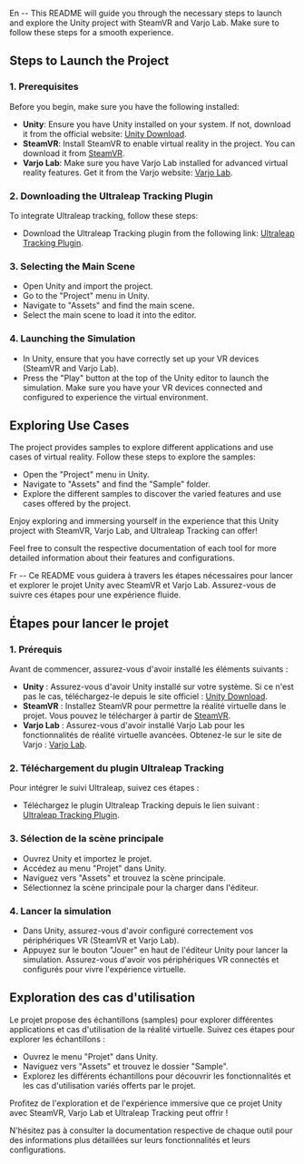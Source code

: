 En --
This README will guide you through the necessary steps to launch and explore the Unity project with SteamVR and Varjo Lab. Make sure to follow these steps for a smooth experience.

## Steps to Launch the Project

### 1. Prerequisites

Before you begin, make sure you have the following installed:

- **Unity**: Ensure you have Unity installed on your system. If not, download it from the official website: [Unity Download](https://unity.com/download).
- **SteamVR**: Install SteamVR to enable virtual reality in the project. You can download it from [SteamVR](https://store.steampowered.com/app/250820/SteamVR/).
- **Varjo Lab**: Make sure you have Varjo Lab installed for advanced virtual reality features. Get it from the Varjo website: [Varjo Lab](https://developer.varjo.com/downloads/varjo-base).

### 2. Downloading the Ultraleap Tracking Plugin

To integrate Ultraleap tracking, follow these steps:

- Download the Ultraleap Tracking plugin from the following link: [Ultraleap Tracking Plugin](https://github.com/ultraleap/UnityPlugin/releases/).

### 3. Selecting the Main Scene

- Open Unity and import the project.
- Go to the "Project" menu in Unity.
- Navigate to "Assets" and find the main scene.
- Select the main scene to load it into the editor.

### 4. Launching the Simulation

- In Unity, ensure that you have correctly set up your VR devices (SteamVR and Varjo Lab).
- Press the "Play" button at the top of the Unity editor to launch the simulation. Make sure you have your VR devices connected and configured to experience the virtual environment.

## Exploring Use Cases

The project provides samples to explore different applications and use cases of virtual reality. Follow these steps to explore the samples:

- Open the "Project" menu in Unity.
- Navigate to "Assets" and find the "Sample" folder.
- Explore the different samples to discover the varied features and use cases offered by the project.

Enjoy exploring and immersing yourself in the experience that this Unity project with SteamVR, Varjo Lab, and Ultraleap Tracking can offer!

Feel free to consult the respective documentation of each tool for more detailed information about their features and configurations.


Fr --
Ce README vous guidera à travers les étapes nécessaires pour lancer et explorer le projet Unity avec SteamVR et Varjo Lab. Assurez-vous de suivre ces étapes pour une expérience fluide.

## Étapes pour lancer le projet

### 1. Prérequis

Avant de commencer, assurez-vous d'avoir installé les éléments suivants :

- **Unity** : Assurez-vous d'avoir Unity installé sur votre système. Si ce n'est pas le cas, téléchargez-le depuis le site officiel : [Unity Download](https://unity.com/download).
- **SteamVR** : Installez SteamVR pour permettre la réalité virtuelle dans le projet. Vous pouvez le télécharger à partir de [SteamVR](https://store.steampowered.com/app/250820/SteamVR/).
- **Varjo Lab** : Assurez-vous d'avoir installé Varjo Lab pour les fonctionnalités de réalité virtuelle avancées. Obtenez-le sur le site de Varjo : [Varjo Lab](https://developer.varjo.com/downloads/varjo-base).

### 2. Téléchargement du plugin Ultraleap Tracking

Pour intégrer le suivi Ultraleap, suivez ces étapes :

- Téléchargez le plugin Ultraleap Tracking depuis le lien suivant : [Ultraleap Tracking Plugin](https://github.com/ultraleap/UnityPlugin/releases/).

### 3. Sélection de la scène principale

- Ouvrez Unity et importez le projet.
- Accédez au menu "Projet" dans Unity.
- Naviguez vers "Assets" et trouvez la scène principale.
- Sélectionnez la scène principale pour la charger dans l'éditeur.

### 4. Lancer la simulation

- Dans Unity, assurez-vous d'avoir configuré correctement vos périphériques VR (SteamVR et Varjo Lab).
- Appuyez sur le bouton "Jouer" en haut de l'éditeur Unity pour lancer la simulation. Assurez-vous d'avoir vos périphériques VR connectés et configurés pour vivre l'expérience virtuelle.

## Exploration des cas d'utilisation

Le projet propose des échantillons (samples) pour explorer différentes applications et cas d'utilisation de la réalité virtuelle. Suivez ces étapes pour explorer les échantillons :

- Ouvrez le menu "Projet" dans Unity.
- Naviguez vers "Assets" et trouvez le dossier "Sample".
- Explorez les différents échantillons pour découvrir les fonctionnalités et les cas d'utilisation variés offerts par le projet.

Profitez de l'exploration et de l'expérience immersive que ce projet Unity avec SteamVR, Varjo Lab et Ultraleap Tracking peut offrir !

N'hésitez pas à consulter la documentation respective de chaque outil pour des informations plus détaillées sur leurs fonctionnalités et leurs configurations.
